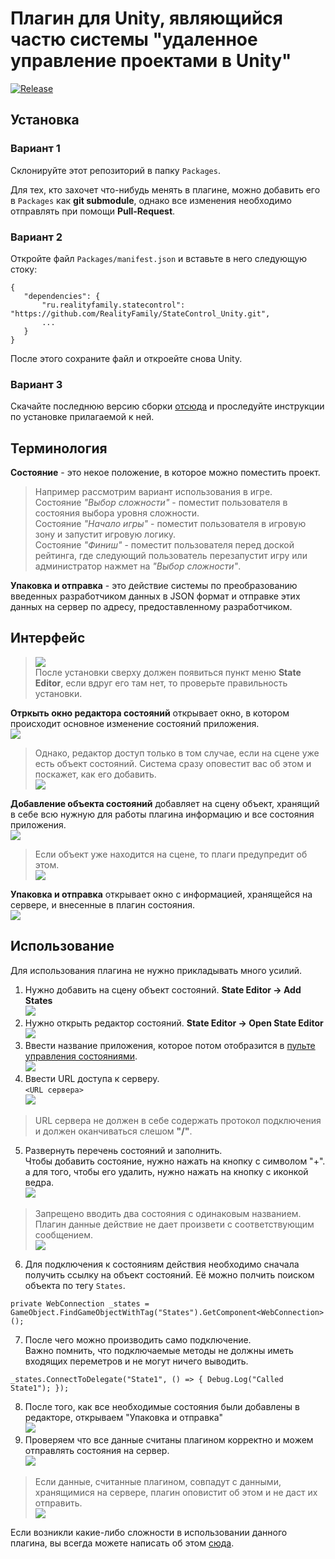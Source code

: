 # Плагин для Unity, являющийся частю системы "удаленное управление проектами в Unity"

[![Release](https://img.shields.io/badge/Release-v0.1.0-informational.svg?style=flat)](https://github.com/RealityFamily/StateControll_MobileAndroid/releases/tag/0.1.0)

## Установка

 ### Вариант 1

 Склонируйте этот репозиторий в папку `Packages`. 

 Для тех, кто захочет что-нибудь менять в плагине, можно добавить его в `Packages` как **git submodule**, однако все изменения необходимо отправлять при помощи **Pull-Request**.
 
 ### Вариант 2
 
 Откройте файл `Packages/manifest.json` и вставьте в него следующую стоку:
 ```
 {
    "dependencies": {
        "ru.realityfamily.statecontrol": "https://github.com/RealityFamily/StateControl_Unity.git",
        ...
    }
 }
 ```
 После этого сохраните файл и откроейте снова Unity.
 
 ### Вариант 3
 
 Скачайте последнюю версию сборки [отсюда](https://github.com/RealityFamily/StateControll_MobileAndroid/releases) и проследуйте инструкции по установке прилагаемой к ней.

## Терминология
 **Состояние** - это некое положение, в которое можно поместить проект. 
 
 > Например рассмотрим вариант использования в игре. <br/>Состояние *"Выбор сложности"* - поместит пользователя в состояния выбора уровня сложности. <br/> Cостояние *"Начало игры"* - поместит пользователя в игровую зону и запустит игровую логику.<br/> Cостояние *"Финиш"* - поместит пользователя перед доской рейтинга, где следующий пользователь перезапустит игру или администратор нажмет на *"Выбор сложности"*.

 **Упаковка и отправка** - это действие системы по преобразованию введенных разработчиком данных в JSON формат и отправке этих данных на сервер по адресу, предоставленному разработчиком.

## Интерфейс
 
 > ![](StateControl/Docs/1.png) <br/>После установки сверху должен появиться пункт меню **State Editor**, если вдруг его там нет, то проверьте правильность установки.

 **Отркыть окно редактора состояний** открывает окно, в котором происходит основное изменение состояний приложения.<br/> ![](StateControl/Docs/2.png)
 
 >Однако, редактор доступ только в том случае, если на сцене уже есть объект состояний. Система сразу оповестит вас об этом и поскажет, как его добавить.<br/> ![](StateControl/Docs/2.1.png) 

 **Добавление объекта состояний** добавляет на сцену объект, хранящий в себе всю нужную для работы плагина информацию и все состояния приложения.<br/>![](StateControl/Docs/3.png)

 >Если объект уже находится на сцене, то плаги предупредит об этом.<br/>![](StateControl/Docs/3.1.png)

 **Упаковка и отправка** открывает окно с информацией, хранящейся на сервере, и внесенные в плагин состояния. <br/> ![](StateControl/Docs/4.png) 

## Использование
 Для использования плагина не нужно прикладывать много усилий.

 1. Нужно добавить на сцену объект состояний. **State Editor -> Add States**<br/> ![](StateControl/Docs/3.png)
 2. Нужно открыть редактор состояний. **State Editor -> Open State Editor**<br/> ![](StateControl/Docs/2.png)
 3. Ввести название приложения, которое потом отобразится в [пульте управления состояниями](https://github.com/RealityFamily/StateControll_MobileAndroid).<br/> ![](StateControl/Docs/5.png)
 4. Ввести URL доступа к серверу.<br/> `<URL сервера>`<br/>![](StateControl/Docs/6.png) 
 >URL сервера не должен в себе содержать протокол подключения и должен оканчиваться слешом **"/"**.
 5. Развернуть перечень состояний и заполнить.<br/> Чтобы добавить состояние, нужно нажать на кнопку с символом "+". а для того, чтобы его удалить, нужно нажать на кнопку с иконкой ведра.<br/> ![](StateControl/Docs/7.png)
 > Запрещено вводить два состояния с одинаковым названием. Плагин данные действие не дает произвети с соответствующим сообщением.<br/>![](StateControl/Docs/7.1.png)
 6. Для подключения к состояниям действия необходимо сначала получить ссылку на объект состояний. Её можно полчить поиском объекта по тегу `States`.<br/> 
 ```
 private WebConnection _states = GameObject.FindGameObjectWithTag("States").GetComponent<WebConnection>();
 ```
 7. После чего можно производить само подключение. <br/>
 Важно помнить, что подключаемые методы не должны иметь входящих переметров и не могут ничего выводить.
 ```
 _states.ConnectToDelegate("State1", () => { Debug.Log("Called State1"); });
 ```
 8. После того, как все необходимые состояния были добавлены в редакторе, открываем "Упаковка и отправка"<br/>
 ![](StateControl/Docs/4.png)
 9. Проверяем что все данные считаны плагином корректно и можем отправлять состояния на сервер.<br/>
 ![](StateControl/Docs/8.png) 
 > Если данные, считанные плагином, совпадут с данными, хранящимися на сервере, плагин оповистит об этом и не даст их отправить.<br/>
 ![](StateControl/Docs/8.1.png)


Если возникли какие-либо сложности в использовании данного плагина, вы всегда можете написать об этом [сюда](https://github.com/RealityFamily/StateControl_Unity/issues).
